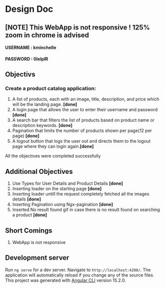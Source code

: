# Design Doc 

## [NOTE] **This WebApp is not responsive ! 125% zoom in chrome is advised**
#### **USERNAME : kminchelle**
#### **PASSWORD : 0lelplR**


## Objectivs

### Create a product catalog application:

1. A list of products, each with an image, title, description, and price which will be the landing page. **[done]**
2. A login page that allows the user to enter their username and password **[done]**
3. A search bar that filters the list of products based on product name or description keywords. **[done]**
4. Pagination that limits the number of products shown per page(12 per page) **[done]**
5. A logout button that logs the user out and directs them to the logout page where they can login again.**[done]**

All the objectives were completed successfully 

## Additional Objectives 
1. Use Types for User Details and Product Details **[done]**
2. Inserting loader on the starting page **[done]**
3. Inserting loader untill the request completely fetched all the images details **[done]**
4. Inserting Pagination using Ngx-pagination **[done]**
5. Inserted No result found gif in case there is no result found on searching a product **[done]**



## Short Comings

1. WebApp is not responsive 

## Development server

Run `ng serve` for a dev server. Navigate to `http://localhost:4200/`. The application will automatically reload if you change any of the source files.
This project was generated with [Angular CLI](https://github.com/angular/angular-cli) version 15.2.0.
